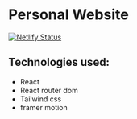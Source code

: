 # Personal Website
[![Netlify Status](https://api.netlify.com/api/v1/badges/3b2ce46f-a39d-4c3c-ba9a-42d0841efd12/deploy-status)](https://app.netlify.com/sites/runarin/deploys)

## Technologies used:
 - React
 - React router dom
 - Tailwind css
 - framer motion
